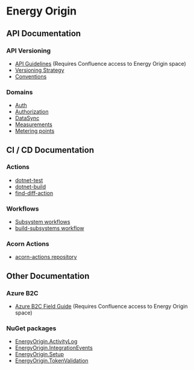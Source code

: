 # Energy Origin

## API Documentation

### API Versioning

- [API Guidelines](https://energinet.atlassian.net/wiki/spaces/EnergyOrigin/pages/460947457/API+Guidelines) (Requires Confluence access to Energy Origin space)
- [Versioning Strategy](./doc/api-versioning/versioning-strategy.md)
- [Conventions](./doc/api/conventions.md)

### Domains

- [Auth](./doc/api/auth.md)
- [Authorization](./doc/architecture/domains/authorization/authorization.md)
- [DataSync](./doc/api/datasync.md)
- [Measurements](./doc/api/measurements.md)
- [Metering points](./doc/api/meteringpoint.md)

## CI / CD Documentation

### Actions

- [dotnet-test](./doc/workflows/dotnet-test.md)
- [dotnet-build](./doc/workflows/dotnet-build.md)
- [find-diff-action](./doc/workflows/find-diff-action.md)

### Workflows

- [Subsystem workflows](./doc/workflows/specific-subsystem-workflows.md)
- [build-subsystems workflow](./doc/workflows/build-subsystems.md)

### Acorn Actions

- [acorn-actions repository](https://github.com/Energinet-DataHub/acorn-actions)

## Other Documentation

### Azure B2C

- [Azure B2C Field Guide](https://energinet.atlassian.net/wiki/spaces/EnergyOrigin/pages/902463491/Azure+B2C+Field+Guide) (Requires Confluence access to Energy Origin space)

### NuGet packages

- [EnergyOrigin.ActivityLog](./libraries/dotnet/EnergyOrigin.ActivityLog/README.md)
- [EnergyOrigin.IntegrationEvents](./libraries/dotnet/EnergyOrigin.IntegrationEvents/README.md)
- [EnergyOrigin.Setup](./libraries/dotnet/EnergyOrigin.Setup/README.md)
- [EnergyOrigin.TokenValidation](./libraries/dotnet/EnergyOrigin.TokenValidation/README.md)
